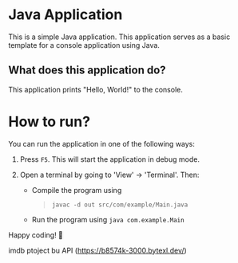 Java Application
======================
This is a simple Java application. This application serves as a basic template for a console application using Java.

What does this application do?
-------------------------------
This application prints "Hello, World!" to the console.

# How to run?
You can run the application in one of the following ways:

1. Press `F5`. This will start the application in debug mode.

2. Open a terminal by going to 'View' -> 'Terminal'. Then:
   - Compile the program using 
      > `javac -d out src/com/example/Main.java`
   - Run the program using `java com.example.Main`

Happy coding! 🙂


imdb ptoject bu API (https://b8574k-3000.bytexl.dev/)
